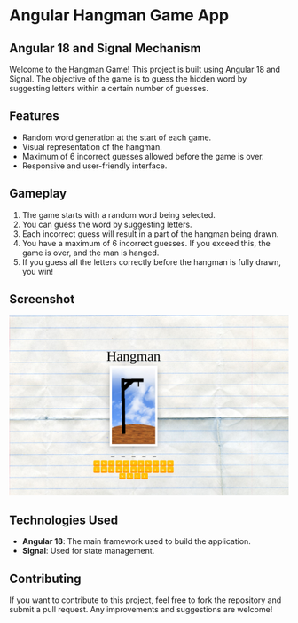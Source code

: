 # Angular Hangman Game App

## Angular 18 and Signal Mechanism


Welcome to the Hangman Game! This project is built using Angular 18 and Signal. The objective of the game is to guess the hidden word by suggesting letters within a certain number of guesses.

## Features

- Random word generation at the start of each game.
- Visual representation of the hangman.
- Maximum of 6 incorrect guesses allowed before the game is over.
- Responsive and user-friendly interface.

## Gameplay

1. The game starts with a random word being selected.
2. You can guess the word by suggesting letters.
3. Each incorrect guess will result in a part of the hangman being drawn.
4. You have a maximum of 6 incorrect guesses. If you exceed this, the game is over, and the man is hanged.
5. If you guess all the letters correctly before the hangman is fully drawn, you win!

## Screenshot

![Hangman Game](./game.png)

## Technologies Used

- **Angular 18**: The main framework used to build the application.
- **Signal**: Used for state management.

## Contributing

If you want to contribute to this project, feel free to fork the repository and submit a pull request. Any improvements and suggestions are welcome!

